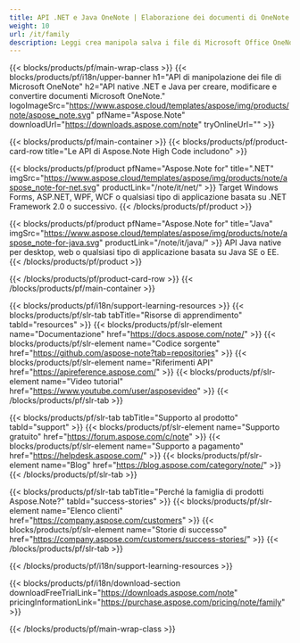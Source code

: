 ```yaml
---
title: API .NET e Java OneNote | Elaborazione dei documenti di OneNote 
weight: 10
url: /it/family
description: Leggi crea manipola salva i file di Microsoft Office OneNote utilizzando la libreria pertinente su qualsiasi piattaforma. Esporta i documenti .one nei formati PDF BMP PNG JPEG GIF
---
```


{{< blocks/products/pf/main-wrap-class >}}
{{< blocks/products/pf/i18n/upper-banner h1="API di manipolazione dei file di Microsoft OneNote" h2="API native .NET e Java per creare, modificare e convertire documenti Microsoft OneNote." logoImageSrc="https://www.aspose.cloud/templates/aspose/img/products/note/aspose_note.svg" pfName="Aspose.Note" downloadUrl="https://downloads.aspose.com/note" tryOnlineUrl="" >}}

{{< blocks/products/pf/main-container >}}
{{< blocks/products/pf/product-card-row title="Le API di Aspose.Note High Code includono" >}}

{{< blocks/products/pf/product pfName="Aspose.Note for" title=".NET" imgSrc="https://www.aspose.cloud/templates/aspose/img/products/note/aspose_note-for-net.svg" productLink="/note/it/net/" >}}
Target Windows Forms, ASP.NET, WPF, WCF o qualsiasi tipo di applicazione basata su .NET Framework 2.0 o successivo.
{{< /blocks/products/pf/product >}}

{{< blocks/products/pf/product pfName="Aspose.Note for" title="Java" imgSrc="https://www.aspose.cloud/templates/aspose/img/products/note/aspose_note-for-java.svg" productLink="/note/it/java/" >}}
API Java native per desktop, web o qualsiasi tipo di applicazione basata su Java SE o EE.
{{< /blocks/products/pf/product >}}

{{< /blocks/products/pf/product-card-row >}}
{{< /blocks/products/pf/main-container >}}

{{< blocks/products/pf/i18n/support-learning-resources >}}
{{< blocks/products/pf/slr-tab tabTitle="Risorse di apprendimento" tabId="resources" >}}
{{< blocks/products/pf/slr-element name="Documentazione" href="https://docs.aspose.com/note/" >}}
{{< blocks/products/pf/slr-element name="Codice sorgente" href="https://github.com/aspose-note?tab=repositories" >}}
{{< blocks/products/pf/slr-element name="Riferimenti API" href="https://apireference.aspose.com/" >}}
{{< blocks/products/pf/slr-element name="Video tutorial" href="https://www.youtube.com/user/asposevideo" >}}
{{< /blocks/products/pf/slr-tab >}}

{{< blocks/products/pf/slr-tab tabTitle="Supporto al prodotto" tabId="support" >}}
{{< blocks/products/pf/slr-element name="Supporto gratuito" href="https://forum.aspose.com/c/note" >}}
{{< blocks/products/pf/slr-element name="Supporto a pagamento" href="https://helpdesk.aspose.com/" >}}
{{< blocks/products/pf/slr-element name="Blog" href="https://blog.aspose.com/category/note/" >}}
{{< /blocks/products/pf/slr-tab >}}

{{< blocks/products/pf/slr-tab tabTitle="Perché la famiglia di prodotti Aspose.Note?" tabId="success-stories" >}}
{{< blocks/products/pf/slr-element name="Elenco clienti" href="https://company.aspose.com/customers" >}}
{{< blocks/products/pf/slr-element name="Storie di successo" href="https://company.aspose.com/customers/success-stories/" >}}
{{< /blocks/products/pf/slr-tab >}}

{{< /blocks/products/pf/i18n/support-learning-resources >}}

{{< blocks/products/pf/i18n/download-section downloadFreeTrialLink="https://downloads.aspose.com/note" pricingInformationLink="https://purchase.aspose.com/pricing/note/family" >}}

{{< /blocks/products/pf/main-wrap-class >}}